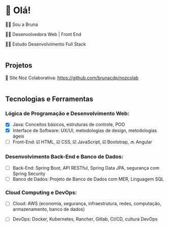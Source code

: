 # 👋 Olá!
:raising_hand_woman: Sou a Bruna

:woman_technologist: Desenvolvedora Web | Front End

:woman_student: Estudo Desenvolvimento Full Stack
<br><br>

## Projetos
:link: Site Noz Colaborativa: https://github.com/brunacdp/nozcolab
<br><br>

## Tecnologias e Ferramentas
### Lógica de Programação e Desenvolvimento Web:
- [X] Java: Conceitos básicos, estruturas de controle, POO
- [X] Interface de Software: UX/UI, metodologias de design, metodologias ágeis
- [ ] Front-End: :ballot_box_with_check: HTML, :ballot_box_with_check: CSS, :ballot_box_with_check: JavaScript, :ballot_box_with_check: Bootstrap, :soon: Angular

### Desenvolvimento Back-End e Banco de Dados:
- [ ] Back-End: Spring Boot, API RESTful, Spring Data JPA, segurança com Spring Security
- [ ] Banco de Dados: Projeto de Banco de Dados com MER, Linguagem SQL

### Cloud Computing e DevOps:
- [ ] Cloud: AWS (economia, segurança, infraestrutura, redes, computação, armazenamento, banco de dados)
- [ ] DevOps: Docker, Kubernetes, Rancher, Gitlab, CI/CD, cultura DevOps





<!---
brunacdp/brunacdp is a ✨ special ✨ repository because its `README.md` (this file) appears on your GitHub profile.
You can click the Preview link to take a look at your changes.
--->
